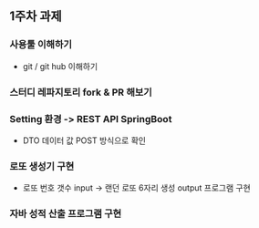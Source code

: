 ## 1주차 과제

### 사용툴 이해하기
* git / git hub 이해하기

### 스터디 레파지토리 fork & PR 해보기

### Setting 환경 -> REST API SpringBoot
* DTO 데이터 값 POST 방식으로 확인

### 로또 생성기 구현
* 로또 번호 갯수 input -> 랜던 로또 6자리 생성 output 프로그램 구현

### 자바 성적 산출 프로그램 구현
